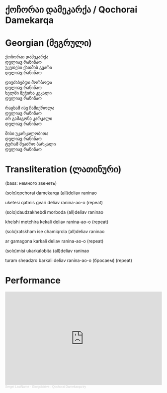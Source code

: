 # ქოჩორაი დამეკარქა / Qochorai Damekarqa

# Georgian (მეგრული)

ქოჩორაი დამეკარქა  
დელიავ რანინაო  
უკეთესი ქათმის გვარი  
დელიავ რანინაო  
 
დაუძახებდი მორბოდა  
დელიავ რანინაო  
ხელში მეჭირა კეკალი  
დელიავ რანინაო  

რაცხამ ისე ჩამიქროლა  
დელიავ რანინაო  
არ გამაგონა კარკალი  
დელიავ რანინაო  

მისი უკარკალობითა  
დელიავ რანინაო  
ტურამ შეაძრო ბარკალი  
დელიავ რანინაო  

# Transliteration (ლათინური)

(bass: немного звенеть)

(solo)qochorai damekarqa
(all)deliav raninao 

uketesi qatmis gvari
deliav ranina-ao-o
(repeat)

(solo)daudzakhebdi morboda
(all)deliav raninao

khelshi metchira kekali
deliav ranina-ao-o
(repeat)

(solo)ratskham ise chamiqrola 
(all)deliav raninao

ar gamagona karkali 
deliav ranina-ao-o
(repeat)

(solo)misi ukarkalobita
(all)deliav raninao

turam sheadzro barkali 
deliav ranina-ao-o (бросаем)
(repeat) 

# Performance

<iframe width="100%" height="300" scrolling="no" frameborder="no" allow="autoplay" src="https://w.soundcloud.com/player/?url=https%3A//api.soundcloud.com/tracks/2100493497&color=%23ff5500&auto_play=false&hide_related=false&show_comments=true&show_user=true&show_reposts=false&show_teaser=true&visual=true"></iframe><div style="font-size: 10px; color: #cccccc;line-break: anywhere;word-break: normal;overflow: hidden;white-space: nowrap;text-overflow: ellipsis; font-family: Interstate,Lucida Grande,Lucida Sans Unicode,Lucida Sans,Garuda,Verdana,Tahoma,sans-serif;font-weight: 100;"><a href="https://soundcloud.com/o9xjkfdgxof2" title="Sergei LastName" target="_blank" style="color: #cccccc; text-decoration: none;">Sergei LastName</a> · <a href="https://soundcloud.com/o9xjkfdgxof2/giorgobistve-qochorai" title="Giorgobistve - Qochorai Damekarqa try" target="_blank" style="color: #cccccc; text-decoration: none;">Giorgobistve - Qochorai Damekarqa try</a></div>
